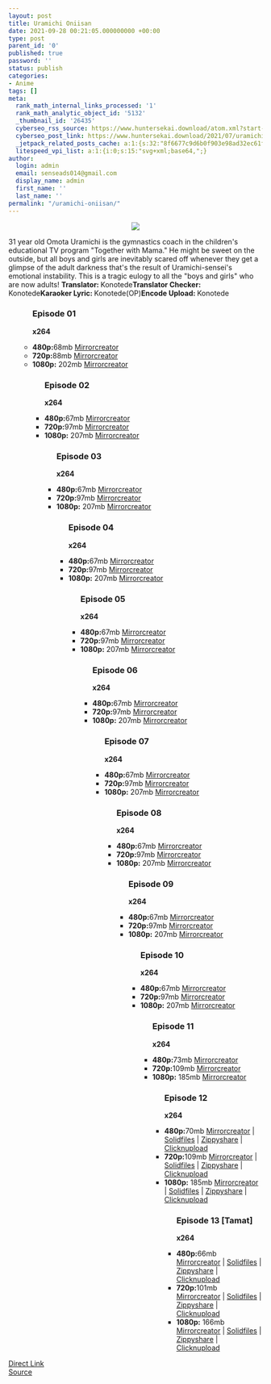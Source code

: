 ```yaml
---
layout: post
title: Uramichi Oniisan
date: 2021-09-28 00:21:05.000000000 +00:00
type: post
parent_id: '0'
published: true
password: ''
status: publish
categories:
- Anime
tags: []
meta:
  rank_math_internal_links_processed: '1'
  rank_math_analytic_object_id: '5132'
  _thumbnail_id: '26435'
  cyberseo_rss_source: https://www.huntersekai.download/atom.xml?start-index=1
  cyberseo_post_link: https://www.huntersekai.download/2021/07/uramichi-oniisan.html
  _jetpack_related_posts_cache: a:1:{s:32:"8f6677c9d6b0f903e98ad32ec61f8deb";a:2:{s:7:"expires";i:1658522736;s:7:"payload";a:3:{i:0;a:1:{s:2:"id";i:27526;}i:1;a:1:{s:2:"id";i:27081;}i:2;a:1:{s:2:"id";i:26902;}}}}
  litespeed_vpi_list: a:1:{i:0;s:15:"svg+xml;base64,";}
author:
  login: admin
  email: senseads014@gmail.com
  display_name: admin
  first_name: ''
  last_name: ''
permalink: "/uramichi-oniisan/"
---
```

<p> <a class="popup" data-target="40620"></a>
<div dir="ltr" style="text-align: left;" trbidi="on">
<div class="separator" style="clear: both; text-align: center;"><a href="https://1.bp.blogspot.com/-kEyUPfhCvao/YONUpSa34UI/AAAAAAAAIKU/IwBVIiQtdQ05zh2ic07VSPbU67W7daLhQCLcBGAsYHQ/s0/115635.jpg" imageanchor="1" style="margin-left: 1em; margin-right: 1em;"><img border="0" data-original-height="318" data-original-width="225" src="{{ site.baseurl }}/assets/2021/09/115635.jp" /></a></div>
<p>31 year old Omota Uramichi is the gymnastics coach in the children's educational TV program "Together with Mama." He might be sweet on the outside, but all boys and girls are inevitably scared off whenever they get a glimpse of the adult darkness that's the result of Uramichi-sensei's emotional instability. This is a tragic eulogy to all the "boys and girls" who are now adults!<a name="more"></a>
<pekerja><b>Translator: </b><span>Konotede</span><b>Translator Checker: </b><span>Konotede</span><b>Karaoker Lyric: </b><span>Konotede(OP)</span><b>Encode Upload: </b><span>Konotede</span></pekerja>
<div class="dl">
<ul />
<ul />
<h3>Episode 01</h3>
<p><strong>x264</strong>
<li><b>480p:</b><span id="size">68mb</span> <a href="https://www.mirrored.to/files/0IC89QDQ/[Huntersekai]_Mas-Mas_Gang_Sadar_-_01_[480MHD][B40BAB40].mkv_links">Mirrorcreator</a></li>
<li><b>720p:</b><span id="size">88mb</span> <a href="https://www.mirrored.to/files/NGLNZXDD/[Huntersekai]_Mas-Mas_Gang_Sadar_-_01_[720HD][ECA4DDD9].mkv_links">Mirrorcreator</a></li>
<li><b>1080p:</b> <span id="size">202mb</span> <a href="https://www.mirrored.to/files/1VQBYEA5/[Huntersekai]_Mas-Mas_Gang_Sadar_-_01_[1080FHD][B813D6FA].mkv_links">Mirrorcreator</a></li>
<ul />
<h3>Episode 02</h3>
<p><strong>x264</strong>
<li><b>480p:</b><span id="size">67mb</span> <a href="https://mir.cr/W7ZHY1NE">Mirrorcreator</a></li>
<li><b>720p:</b><span id="size">97mb</span> <a href="https://mir.cr/0EALQMLF">Mirrorcreator</a></li>
<li><b>1080p:</b> <span id="size">207mb</span> <a href="https://mir.cr/1QNBDKPD">Mirrorcreator</a></li>
<ul />
<h3>Episode 03</h3>
<p><strong>x264</strong>
<li><b>480p:</b><span id="size">67mb</span> <a href="https://www.mirrored.to/files/1JCUWTZV/[Huntersekai]_Mas-Mas_Madesu_-_03_[480MHD][6A8BD092].mkv_links">Mirrorcreator</a></li>
<li><b>720p:</b><span id="size">97mb</span> <a href="https://www.mirrored.to/files/1M1V9VGP/[Huntersekai]_Mas-Mas_Madesu_-_03_[720HD][63CC42B0].mkv_links">Mirrorcreator</a></li>
<li><b>1080p:</b> <span id="size">207mb</span> <a href="https://www.mirrored.to/files/0BOI756P/[Huntersekai]_Mas-Mas_Madesu_-_03_[1080FHD][06566DFC].mkv_links">Mirrorcreator</a></li>
<ul />
<h3>Episode 04</h3>
<p><strong>x264</strong>
<li><b>480p:</b><span id="size">67mb</span> <a href="https://www.mirrored.to/files/0R53GC8J/[Huntersekai]_Mas-Mas_Madesu_-_04_[480MHD][EF2AC467].mkv_links">Mirrorcreator</a></li>
<li><b>720p:</b><span id="size">97mb</span> <a href="https://www.mirrored.to/files/18OXZWM2/[Huntersekai]_Mas-Mas_Madesu_-_04_[720HD][B7FD5593].mkv_links">Mirrorcreator</a></li>
<li><b>1080p:</b> <span id="size">207mb</span> <a href="https://www.mirrored.to/files/18OXZWM2/[Huntersekai]_Mas-Mas_Madesu_-_04_[720HD][B7FD5593].mkv_links">Mirrorcreator</a></li>
<ul />
<h3>Episode 05</h3>
<p><strong>x264</strong>
<li><b>480p:</b><span id="size">67mb</span> <a href="https://www.mirrored.to/files/MEW9I2QP/[Huntersekai]_Mas-Mas_Madesu_-_05_[480MHD][4FE73040].mkv_links">Mirrorcreator</a></li>
<li><b>720p:</b><span id="size">97mb</span> <a href="https://www.mirrored.to/files/1ADLYGFU/[Huntersekai]_Mas-Mas_Madesu_-_05_[720HD][90B8CF7E].mkv_links">Mirrorcreator</a></li>
<li><b>1080p:</b> <span id="size">207mb</span> <a href="https://www.mirrored.to/files/18UNF2DH/[Huntersekai]_Mas-Mas_Madesu_-_05_[1080FHD][FF37E232].mkv_links">Mirrorcreator</a></li>
<ul />
<h3>Episode 06</h3>
<p><strong>x264</strong>
<li><b>480p:</b><span id="size">67mb</span> <a href="https://www.mirrored.to/files/VOBP2Y3Q/[Huntersekai]_Mas-Mas_Madesu_-_06_[480MHD][E40BE488].mkv_links">Mirrorcreator</a></li>
<li><b>720p:</b><span id="size">97mb</span> <a href="https://www.mirrored.to/files/1DTBBOZA/[Huntersekai]_Mas-Mas_Madesu_-_06_[720HD][DC4CE882].mkv_links">Mirrorcreator</a></li>
<li><b>1080p:</b> <span id="size">207mb</span> <a href="https://www.mirrored.to/files/0PIYGW5O/[Huntersekai]_Mas-Mas_Madesu_-_06_[1080FHD][2BAA04A0].mkv_links">Mirrorcreator</a></li>
<ul />
<h3>Episode 07</h3>
<p><strong>x264</strong>
<li><b>480p:</b><span id="size">67mb</span> <a href="https://www.mirrored.to/files/1XIYQVZO/[Huntersekai]_Mas-Mas_Madesu_-_07_[480MHD][1F8642A2].mkv_links">Mirrorcreator</a></li>
<li><b>720p:</b><span id="size">97mb</span> <a href="https://www.mirrored.to/files/1LVQZLKV/[Huntersekai]_Mas-Mas_Madesu_-_07_[720HD][5C387133].mkv_links">Mirrorcreator</a></li>
<li><b>1080p:</b> <span id="size">207mb</span> <a href="https://www.mirrored.to/files/MCZKLZSX/[Huntersekai]_Mas-Mas_Madesu_-_07_[1080FHD][665A23D8].mkv_links">Mirrorcreator</a></li>
<ul />
<h3>Episode 08</h3>
<p><strong>x264</strong>
<li><b>480p:</b><span id="size">67mb</span> <a href="https://www.mirrored.to/files/17LSGHPE/[Huntersekai]_Mas-Mas_Madesu_-_08_[480MHD][B6D2300D].mkv_links">Mirrorcreator</a></li>
<li><b>720p:</b><span id="size">97mb</span> <a href="https://www.mirrored.to/files/2YQNJBVO/[Huntersekai]_Mas-Mas_Madesu_-_08_[720HD][F50C3E42].mkv_links">Mirrorcreator</a></li>
<li><b>1080p:</b> <span id="size">207mb</span> <a href="https://www.mirrored.to/files/OQRXR0FR/[Huntersekai]_Mas-Mas_Madesu_-_08_[1080FHD][8C39C9EC].mkv_links">Mirrorcreator</a></li>
<ul />
<h3>Episode 09</h3>
<p><strong>x264</strong>
<li><b>480p:</b><span id="size">67mb</span> <a href="https://www.mirrored.to/files/17YBDCAG/[Huntersekai]_Mas-Mas_Madesu_-_09_[480MHD][6784F722].mkv_links">Mirrorcreator</a></li>
<li><b>720p:</b><span id="size">97mb</span> <a href="https://www.mirrored.to/files/Z1PNPFQ4/[Huntersekai]_Mas-Mas_Madesu_-_09_[720HD][1A64396C].mkv_links">Mirrorcreator</a></li>
<li><b>1080p:</b> <span id="size">207mb</span> <a href="https://www.mirrored.to/files/WMPHBTZU/[Huntersekai]_Mas-Mas_Madesu_-_09_[1080FHD][D06312CB].mkv_links">Mirrorcreator</a></li>
<ul />
<h3>Episode 10</h3>
<p><strong>x264</strong>
<li><b>480p:</b><span id="size">67mb</span> <a href="https://www.mirrored.to/files/V9BNODNP/[Huntersekai]_Mas-Mas_Madesu_-_10_[480MHD][971EB7C5].mkv_links">Mirrorcreator</a></li>
<li><b>720p:</b><span id="size">97mb</span> <a href="https://www.mirrored.to/files/0SAWPMYP/[Huntersekai]_Mas-Mas_Madesu_-_10_[720HD][DE8F2494].mkv_links">Mirrorcreator</a></li>
<li><b>1080p:</b> <span id="size">207mb</span> <a href="https://www.mirrored.to/files/0KQJYZDK/[Huntersekai]_Mas-Mas_Madesu_-_10_[1080FHD][7ABB89EF].mkv_links">Mirrorcreator</a></li>
<ul />
<h3>Episode 11</h3>
<p><strong>x264</strong>
<li><b>480p:</b><span id="size">73mb</span> <a href="https://www.mirrored.to/files/TNAJTC6P/[Huntersekai]_Mas-Mas_Madesu_-_11_[480MHD][37B85875].mkv_links">Mirrorcreator</a></li>
<li><b>720p:</b><span id="size">109mb</span> <a href="https://www.mirrored.to/files/0DXR0AMT/[Huntersekai]_Mas-Mas_Madesu_-_11_[720HD][3128F97A].mkv_links">Mirrorcreator</a></li>
<li><b>1080p:</b> <span id="size">185mb</span> <a href="https://www.mirrored.to/files/0FULAEGD/[Huntersekai]_Mas-Mas_Madesu_-_11_[1080FHD][5CA41B39].mkv_links">Mirrorcreator</a></li>
<ul />
<h3>Episode 12</h3>
<p><strong>x264</strong>
<li><b>480p:</b><span id="size">70mb</span> <a href="https://semawur.com/SPnhiC">Mirrorcreator</a> | <a href="https://semawur.com/3zOHI2XhyFyb">Solidfiles</a> | <a href="https://semawur.com/hFZFuAoNa">Zippyshare</a> | <a href="https://semawur.com/Dm9r7f1">Clicknupload</a></li>
<li><b>720p:</b><span id="size">109mb</span> <a href="https://semawur.com/MK6VQe">Mirrorcreator</a> | <a href="https://semawur.com/Cvsw0a2tWk">Solidfiles</a> | <a href="https://semawur.com/z1iz">Zippyshare</a> | <a href="https://semawur.com/8dZx">Clicknupload</a></li>
<li><b>1080p:</b> <span id="size">185mb</span> <a href="https://semawur.com/ZbwDHRHj4y7">Mirrorcreator</a> | <a href="https://semawur.com/jbcLD939">Solidfiles</a> | <a href="https://semawur.com/SRNRCzRGvV">Zippyshare</a> | <a href="https://semawur.com/ZRRc">Clicknupload</a></li>
<ul />
<h3>Episode 13 [Tamat]</h3>
<p><strong>x264</strong>
<li><b>480p:</b><span id="size">66mb</span> <a href="https://semawur.com/7losN8zFwd">Mirrorcreator</a> | <a href="https://semawur.com/663RHyeMUFZ">Solidfiles</a> | <a href="https://semawur.com/RK6yYZc">Zippyshare</a> | <a href="https://semawur.com/iRWYD">Clicknupload</a></li>
<li><b>720p:</b><span id="size">101mb</span> <a href="https://semawur.com/PRmSDs">Mirrorcreator</a> | <a href="https://semawur.com/yjnhJe">Solidfiles</a> | <a href="https://semawur.com/ITA2">Zippyshare</a> | <a href="https://semawur.com/YIlM">Clicknupload</a></li>
<li><b>1080p:</b> <span id="size">166mb</span> <a href="https://semawur.com/4xlrLzCiRRtu">Mirrorcreator</a> | <a href="https://semawur.com/Gr8tB1zhTtHt">Solidfiles</a> | <a href="https://semawur.com/UiRICwUrBfW">Zippyshare</a> | <a href="https://semawur.com/VIuC59m">Clicknupload</a></li></div>
</div>
<link rel="stylesheet" href="https://cdnjs.cloudflare.com/ajax/libs/font-awesome/4.7.0/css/font-awesome.min.css" />
<div class="divbtn"> <a href="https://handymansurrender.com/fihup8buzv?key=94550f7ce39444073321dde3b8782f97" class="btn"><i class="fa fa-download"></i> Direct Link</a> <br /><a href="https://www.huntersekai.download/2021/07/uramichi-oniisan.html">Source</a> </div>
